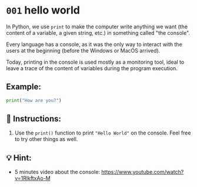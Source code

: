 # `001` hello world

In Python, we use `print` to make the computer write anything we want (the content of a variable, a given string, etc.) in something called "the console".

Every language has a console, as it was the only way to interact with the users at the beginning (before the Windows or MacOS arrived). 

Today, printing in the console is used mostly as a monitoring tool, ideal to leave a trace of the content of variables during the program execution.

## Example:

```py
print("How are you?")
```

## 📝 Instructions:

1. Use the `print()` function to print `"Hello World"` on the console. Feel free to try other things as well.

## 💡 Hint:

+ 5 minutes video about the console:
https://www.youtube.com/watch?v=1RlkftxAo-M